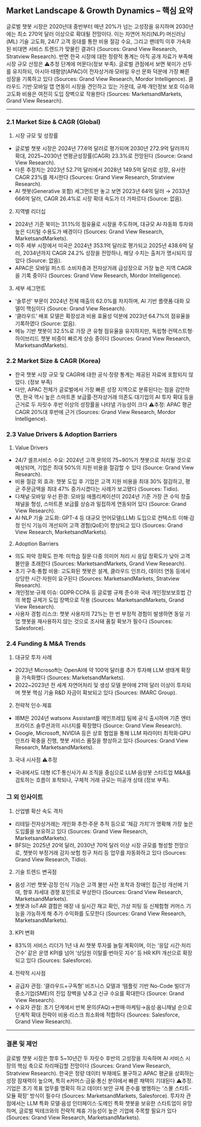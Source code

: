## Market Landscape & Growth Dynamics – 핵심 요약
글로벌 챗봇 시장은 2020년대 중반부터 매년 20%가 넘는 고성장을 유지하며 2030년에는 최소 270억 달러 이상으로 확대될 전망이다. 이는 자연어 처리(NLP)·머신러닝(ML) 기술 고도화, 24/7 고객 응대를 통한 비용 절감 수요, 그리고 팬데믹 이후 가속화된 비대면 서비스 트렌드가 맞물린 결과다 (Sources: Grand View Research, Stratview Research). 반면 한국 시장에 대한 정량적 통계는 아직 공개 자료가 부족해 시장 규모 산정은 ⚠️추정 단계에 머문다(정보 부족). 글로벌 관점에서 보면 북미가 선두를 유지하되, 아시아‧태평양(APAC)이 전자상거래·모바일 우선 문화 덕분에 가장 빠른 성장을 기록하고 있다 (Sources: Grand View Research, Mordor Intelligence). 클라우드 기반·모바일 앱 연동이 시장을 견인하고 있는 가운데, 규제·개인정보 보호 이슈와 고도화 비용은 여전히 도입 장벽으로 작용한다 (Sources: MarketsandMarkets, Grand View Research). 

---

### 2.1 Market Size & CAGR (Global)
1) 시장 규모 및 성장률
- 글로벌 챗봇 시장은 2024년 77.6억 달러로 평가되며 2030년 272.9억 달러까지 확대, 2025~2030년 연평균성장률(CAGR) 23.3%로 전망된다 (Source: Grand View Research).
- 다른 추정치는 2023년 52.7억 달러에서 2028년 149.5억 달러로 성장, 유사한 CAGR 23%를 제시한다 (Sources: Grand View Research, Stratview Research).
- AI 챗봇(Generative 포함) 세그먼트만 놓고 보면 2023년 64억 달러 → 2033년 666억 달러, CAGR 26.4%로 시장 확대 속도가 더 가파르다 (Source: 없음).

2) 지역별 리더십
- 2024년 기준 북미는 31.1%의 점유율로 시장을 주도하며, 대규모 AI·자동화 투자와 높은 디지털 수용도가 배경이다 (Sources: Grand View Research, MarketsandMarkets).
- 미주 세부 시장에서 미국은 2024년 353.1억 달러로 평가되고 2025년 438.6억 달러, 2034년까지 CAGR 24.2% 성장을 전망하나, 해당 수치는 출처가 명시되지 않았다 (Source: 없음).
- APAC은 모바일 퍼스트 소비자층과 전자상거래 급성장으로 가장 높은 지역 CAGR을 기록 중이다 (Sources: Grand View Research, Mordor Intelligence).

3) 세부 세그먼트
- ‘솔루션’ 부문이 2024년 전체 매출의 62.0%를 차지하며, AI 기반 플랫폼·대화 모델이 핵심이다 (Source: Grand View Research).
- ‘클라우드’ 배포 모델은 확장성과 비용 효율성 덕분에 2023년 64.7%의 점유율을 기록하였다 (Source: 없음).
- 메뉴 기반 챗봇이 32.5%로 가장 큰 유형 점유율을 유지하지만, 독립형·컨텍스트형·하이브리드 챗봇 비중이 빠르게 상승 중이다 (Sources: Grand View Research, MarketsandMarkets).

### 2.2 Market Size & CAGR (Korea)
- 한국 챗봇 시장 규모 및 CAGR에 대한 공식·정량 통계는 제공된 자료에 포함되지 않았다. (정보 부족)
- 다만, APAC 전체가 글로벌에서 가장 빠른 성장 지역으로 분류된다는 점을 감안하면, 한국 역시 높은 스마트폰 보급률·전자상거래 의존도·대기업의 AI 투자 확대 등을 근거로 두 자릿수 후반 이상의 성장률을 나타낼 가능성이 크다 ⚠️추정: APAC 평균 CAGR 20%대 후반에 근거 (Sources: Grand View Research, Mordor Intelligence).

### 2.3 Value Drivers & Adoption Barriers
1) Value Drivers
- 24/7 셀프서비스 수요: 2024년 고객 문의의 75~90%가 챗봇으로 처리될 것으로 예상되며, 기업은 최대 50%의 지원 비용을 절감할 수 있다 (Source: Grand View Research).
- 비용 절감 외 효과: 챗봇 도입 후 기업은 고객 지원 비용을 최대 30% 절감하고, 평균 주문금액을 최대 47% 증가시켰다는 사례가 보고됐다 (Sources: Tidio).
- 다채널·모바일 우선 환경: 모바일 애플리케이션이 2024년 기준 가장 큰 수익 창출 채널을 형성, 스마트폰 보급률 상승과 밀접하게 연동되어 있다 (Source: Grand View Research).
- AI·NLP 기술 고도화: GPT-4 등 대규모 언어모델(LLM) 도입으로 컨텍스트 이해·감정 인식 기능이 개선되어 고객 경험(QoE)이 향상되고 있다 (Sources: Grand View Research, MarketsandMarkets).

2) Adoption Barriers
- 의도 파악 정확도 한계: 미학습 질문·다중 의미어 처리 시 응답 정확도가 낮아 고객 불만을 초래한다 (Sources: MarketsandMarkets, Grand View Research).
- 초기 구축·통합 비용: 고도화된 챗봇은 설계, 클라우드 인프라, 데이터 연동 등에서 상당한 시간·자원이 요구된다 (Sources: MarketsandMarkets, Stratview Research).
- 개인정보·규제 이슈: GDPR·CCPA 등 글로벌 규제 준수와 국내 개인정보보호법 간의 복합 규제가 도입 장벽으로 작용 (Sources: MarketsandMarkets, Grand View Research).
- 사용자 경험 리스크: 챗봇 사용자의 72%는 한 번 부정적 경험이 발생하면 동일 기업 챗봇을 재사용하지 않는 것으로 조사돼 품질 확보가 필수다 (Sources: Salesforce).

### 2.4 Funding & M&A Trends
1) 대규모 투자 사례
- 2023년 Microsoft는 OpenAI에 약 100억 달러를 추가 투자해 LLM 생태계 확장을 가속화했다 (Sources: MarketsandMarkets).
- 2022~2023년 전 세계 자연어처리 및 생성 모델 분야에 21억 달러 이상이 투자되며 챗봇 핵심 기술 R&D 자금이 확보되고 있다 (Sources: IMARC Group).

2) 전략적 인수·제휴
- IBM은 2024년 watsonx Assistant를 메인프레임 팀에 공식 출시하며 기존 엔터프라이즈 솔루션과의 시너지를 확장했다 (Source: Grand View Research).
- Google, Microsoft, NVIDIA 등은 상호 협업을 통해 LLM 파라미터 최적화·GPU 인프라 확충을 진행, 챗봇 서비스 품질을 향상하고 있다 (Sources: Grand View Research, MarketsandMarkets).

3) 국내 시사점 ⚠️추정
- 국내에서도 대형 ICT·통신사가 AI 조직을 중심으로 LLM·음성봇 스타트업 M&A를 검토하는 흐름이 포착되나, 구체적 거래 규모는 미공개 상태 (정보 부족).

### 그 외 인사이트
1) 산업별 확산 속도 격차
- 리테일·전자상거래는 개인화 추천·주문 추적 등으로 ‘체감 가치’가 명확해 가장 높은 도입률을 보유하고 있다 (Sources: Grand View Research, MarketsandMarkets).
- BFSI는 2025년 20억 달러, 2030년 70억 달러 이상 시장 규모를 형성할 전망으로, 챗봇이 부정거래 감지·보험 청구 처리 등 업무를 자동화하고 있다 (Sources: Grand View Research, Tidio).

2) 기술 트렌드 변곡점
- 음성 기반 챗봇·감정 인식 기능은 고객 불만 사전 포착과 장애인 접근성 개선에 기여, 향후 차세대 경쟁 포인트로 부상한다 (Sources: Grand View Research, MarketsandMarkets).
- 챗봇과 IoT·AR 결합은 매장 내 실시간 재고 확인, 가상 피팅 등 신체험형 커머스 기능을 가능하게 해 추가 수익화를 도모한다 (Sources: Grand View Research, MarketsandMarkets).

3) KPI 변화
- 83%의 서비스 리더가 1년 내 AI 챗봇 투자를 늘릴 계획이며, 이는 ‘응답 시간·처리건수’ 같은 운영 KPI를 넘어 ‘상담원 이탈률·번아웃 지수’ 등 HR KPI 개선으로 확장되고 있다 (Sources: Salesforce).

4) 전략적 시사점
- 공급자 관점: ‘클라우드+구독형’ 비즈니스 모델과 ‘템플릿 기반 No-Code 빌더’가 중소기업(SME)의 진입 장벽을 낮추고 신규 수요를 확대한다 (Source: Grand View Research).
- 수요자 관점: 초기 단계에서 반복 문의(FAQ)→판매·마케팅→음성·옴니채널 순으로 단계적 확대 전략이 비용·리스크 최소화에 적합하다 (Sources: Salesforce, Grand View Research).

---

### 결론 및 제언
글로벌 챗봇 시장은 향후 5~10년간 두 자릿수 후반의 고성장을 지속하며 AI 서비스 시장의 핵심 축으로 자리매김할 전망이다 (Sources: Grand View Research, Stratview Research). 한국은 정량 데이터 부재에도 불구하고 APAC 평균을 상회하는 성장 잠재력이 높으며, 특히 e커머스·금융·통신 분야에서 빠른 채택이 기대된다 ⚠️추정. 기업은 초기 목표 업무를 명확히 하고 데이터·보안 규제 준수를 병행하는 ‘스몰 스타트-모듈 확장’ 방식이 필수다 (Sources: MarketsandMarkets, Salesforce). 투자자 관점에서는 LLM 특화 모델·음성 인터페이스·도메인 특화 챗봇을 보유한 스타트업이 유망하며, 글로벌 빅테크와의 전략적 제휴 가능성이 높은 기업에 주목할 필요가 있다 (Sources: Grand View Research, MarketsandMarkets).